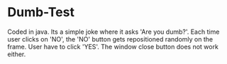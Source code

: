 # Dumb-Test

Coded in java.
Its a simple joke where it asks 'Are you dumb?'.
Each time user clicks on 'NO', the 'NO' button gets repositioned randomly on the frame.
User have to click 'YES'.
The window close button does not work either.
